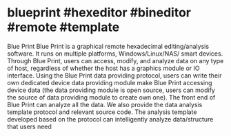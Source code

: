 # blueprint #hexeditor #bineditor #remote #template
Blue Print
Blue Print is a graphical remote hexadecimal editing/analysis software.
It runs on multiple platforms, Windows/Linux/NAS/ smart devices.
Through Blue Print, users can access, modify, and analyze data on any type of host, regardless of whether the host has a graphics module or IO interface.
Using the Blue Print data providing protocol, users can write their own dedicated device data providing module make Blue Print accessing device data (the data providing module is open source, users can modify the source of data providing module to create own one).
The front end of Blue Print can analyze all the data. We also provide the data analysis template protocol and relevant source code. The analysis template developed based on the protocol can intelligently analyze data/structure that users need
